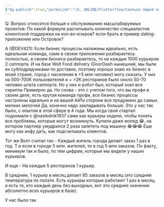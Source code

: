 ```yaml
---
{"dg-publish":true,"permalink":"/5. ONLINE/Flutterflow/Сколько людей нужно в службу поддержки/","created":"2024-12-10T15:51:32.327-03:00","updated":"2024-12-10T15:53:40.533-03:00"}
---
```


Q: Вопрос относится больше к обслуживанию масштабируемых проектов:
По какой формуле расчитывать количество специалистов клиентской поддержки на кол-во юзеров?
если брать в пример dating-приложение или Островок?

A (@DEV421):
Если бизнес процессы налажены идеально, есть идеальная команда, сами в своем приложении разбираетесь полностью, в своем бизнесе разбираетесь, то на каждые 1000 курьеров 2 саппорта.
И на базе Wolt Food delivery (DoorDash нынешний, мы были их субподрядчиками по доставке, поэтому хорошо знаю их бизнес в моей стране, город с население в +5 млн человек) могу сказать. У них на 500-700К пользователей и + >2К ресторанов  было около 50-70 человек штата саппорта. Но у них и робот был, который знал все скрипты
Примерно да. Но снова - это с учетом того, что вы профи в своем деле, есть крутая команда профи, все бизнес процессы настроены идеально и на вашей АйТи стороне все продумано до самых мелких мелочей
Да, конечно надо закладывать больше. Это у нас так было, с опытом в этой сфере в 4 года. Мы когда свой стартап поднимали с @naslednik1937 сами как курьеры ходили, чтобы понять все проблемы, которые могут возникнуть. Купили даже мопед 😂, на котором партнер умудрился 2 раза залететь под машину 😂😂😂
Еще могу как инфу дать, как подсчитывать клиентов.

Тот же Волт считал так - Каждый житель города делает заказ 1 раз в год.
Т.е если в городе 5 млн. жителей, то в год 5 млн заказов.
По факту, минимум так и было, по тем цифрам, которые мы видели у наших курьеров.

И еще - На каждые 5 ресторанов 1 курьер.

В среднем, 1 курьер в месяц делает 85 заказов  в месяц (это средняя температура по палате. Есть курьеры которые работают 1 раз в месяц, а есть те, кто каждый день без выходных, вот это среднее значение абсолютно всех курьеров в базе). 

У нас было так